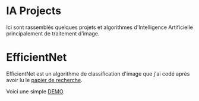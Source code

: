 # IA Projects
Ici sont rassemblés quelques projets et algorithmes d'Intelligence Artificielle principalement de traitement d'image.

# EfficientNet

EfficientNet est un algorithme de classification d'image que j'ai codé après avoir lu le [papier de recherche](https://arxiv.org/pdf/1905.11946.pdf).

Voici une simple [DEMO](https://colab.research.google.com/github/lysandrec/IA-Projects/blob/main/EfficientNet/efficientnet-demo.ipynb).